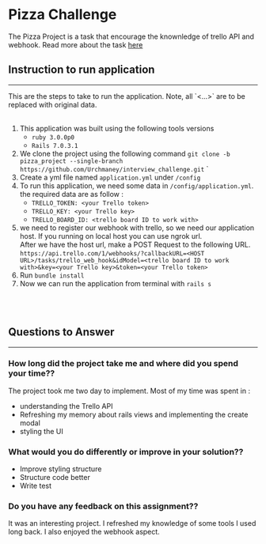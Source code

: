 # Pizza Challenge
 The Pizza Project is a task that encourage the knownledge of trello API and webhook. Read more about the task [here](./OfferZen_TechnicalTest_RoR.pdf)

 ## Instruction to run application
 <hr>
 This are the steps to take to run the application. Note, all `<...>` are to be replaced with original data.
 <br>
 <br>

 1. This application was built using the following tools versions
    - `ruby 3.0.0p0`
    - `Rails 7.0.3.1`
 2. We clone the project using the following command `git clone -b pizza_project --single-branch https://github.com/Urchmaney/interview_challenge.git`
`
 3. Create a yml file named `application.yml` under `/config` 
 4. To run this application, we need some data in `/config/application.yml`. the required data are as follow :
    - `TRELLO_TOKEN: <your Trello token>`
    - `TRELLO_KEY: <your Trello key>`
    - `TRELLO_BOARD_ID: <trello board ID to work with>`
 5. we need to register our webhook with trello, so we need our application host. If you running on local host you can use ngrok url. <br>
 After we have the host url, make a POST Request to the following URL. `https://api.trello.com/1/webhooks/?callbackURL=<HOST URL>/tasks/trello_web_hook&idModel=<trello board ID to work with>&key=<your Trello key>&token=<your Trello token>` 
6. Run `bundle install`
7. Now we can run the application from terminal with `rails s` 
<br>
<br>

## Questions to Answer
<hr>

### **How long did the project take me and where did you spend your time??**
  The project took me two day to implement. Most of my time was spent in :
  - understanding the Trello API
  - Refreshing my memory about rails views and implementing the create modal
  - styling the UI

### **What would you do differently or improve in your solution??**
  - Improve styling structure
  - Structure code better
  - Write test

### **Do you have any feedback on this assignment??**
It was an interesting project. I refreshed my knowledge of some tools I used long back. I also enjoyed the webhook aspect.

